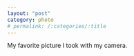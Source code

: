 ```yaml
---
layout: "post"
category: photo
# permalink: /:categories/:title
---
```


My favorite picture I took with my camera.
